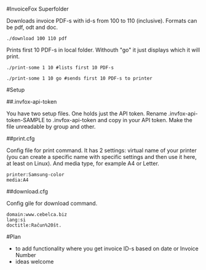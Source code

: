 #InvoiceFox Superfolder

Downloads invoice PDF-s with id-s from 100 to 110 (inclusive). Formats can be pdf, odt and doc.

    ./download 100 110 pdf

Prints first 10 PDF-s in local folder. Withouth "go" it just displays which it will print.

    ./print-some 1 10 #lists first 10 PDF-s

    ./print-some 1 10 go #sends first 10 PDF-s to printer

#Setup

##.invfox-api-token

You have two setup files. One holds just the API token. Rename .invfox-api-token-SAMPLE to .invfox-api-token 
and copy in your API token. Make the file unreadable by group and other.

##print.cfg

Config file for print command. It has 2 settings: virtual name of your printer (you can create a specific name with 
specific settings and then use it here, at least on Linux). And media type, for example A4 or Letter.

    printer:Samsung-color
    media:A4

##download.cfg

Config gile for download command.

    domain:www.cebelca.biz
    lang:si
    doctitle:Račun%20št.

#Plan

 * to add functionality where you get invoice ID-s based on date or Invoice Number
 * ideas welcome
